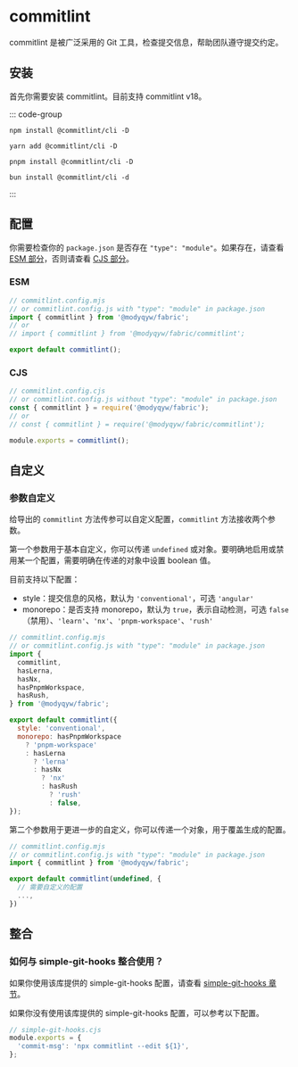 # commitlint

commitlint 是被广泛采用的 Git 工具，检查提交信息，帮助团队遵守提交约定。

## 安装

首先你需要安装 commitlint。目前支持 commitlint v18。

::: code-group

```shell [npm]
npm install @commitlint/cli -D
```

```shell [yarn]
yarn add @commitlint/cli -D
```

```shell [pnpm]
pnpm install @commitlint/cli -D
```

```shell [bun(experimental)]
bun install @commitlint/cli -d
```

:::

## 配置

你需要检查你的 `package.json` 是否存在 `"type": "module"`。如果存在，请查看 [ESM 部分](#esm)，否则请查看 [CJS 部分](#cjs)。

### ESM

```javascript
// commitlint.config.mjs
// or commitlint.config.js with "type": "module" in package.json
import { commitlint } from '@modyqyw/fabric';
// or
// import { commitlint } from '@modyqyw/fabric/commitlint';

export default commitlint();
```

### CJS

```javascript
// commitlint.config.cjs
// or commitlint.config.js without "type": "module" in package.json
const { commitlint } = require('@modyqyw/fabric');
// or
// const { commitlint } = require('@modyqyw/fabric/commitlint');

module.exports = commitlint();
```

## 自定义

### 参数自定义

给导出的 `commitlint` 方法传参可以自定义配置，`commitlint` 方法接收两个参数。

第一个参数用于基本自定义，你可以传递 `undefined` 或对象。要明确地启用或禁用某一个配置，需要明确在传递的对象中设置 boolean 值。

目前支持以下配置：

- style：提交信息的风格，默认为 `'conventional'`，可选 `'angular'`
- monorepo：是否支持 monorepo，默认为 `true`，表示自动检测，可选 `false`（禁用）、`'learn'`、`'nx'`、`'pnpm-workspace'`、`'rush'`

```javascript
// commitlint.config.mjs
// or commitlint.config.js with "type": "module" in package.json
import {
  commitlint,
  hasLerna,
  hasNx,
  hasPnpmWorkspace,
  hasRush,
} from '@modyqyw/fabric';

export default commitlint({
  style: 'conventional',
  monorepo: hasPnpmWorkspace
    ? 'pnpm-workspace'
    : hasLerna
      ? 'lerna'
      : hasNx
        ? 'nx'
        : hasRush
          ? 'rush'
          : false,
});
```

第二个参数用于更进一步的自定义，你可以传递一个对象，用于覆盖生成的配置。

```javascript
// commitlint.config.mjs
// or commitlint.config.js with "type": "module" in package.json
import { commitlint } from '@modyqyw/fabric';

export default commitlint(undefined, {
  // 需要自定义的配置
  ...,
})
```

## 整合

### 如何与 simple-git-hooks 整合使用？

如果你使用该库提供的 simple-git-hooks 配置，请查看 [simple-git-hooks 章节](../git/simple-git-hooks.md)。

如果你没有使用该库提供的 simple-git-hooks 配置，可以参考以下配置。

```javascript
// simple-git-hooks.cjs
module.exports = {
  'commit-msg': 'npx commitlint --edit ${1}',
};
```
